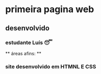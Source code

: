 # primeira pagina web
## desenvolvido
### estudante Luís :sleeping:
** áreas afins: **
 ### site desenvolvido em HTMNL E CSS
